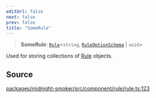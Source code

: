 ```yaml
---
editUrl: false
next: false
prev: false
title: "SomeRule"
---
```


> **SomeRule**: [`Rule`](/api/midnight-smoker/midnight-smoker/rule/classes/rule/)\<`string`, [`RuleOptionSchema`](/api/midnight-smoker/midnight-smoker/rule/type-aliases/ruleoptionschema/) \| `void`\>

Used for storing collections of [Rule](/api/midnight-smoker/midnight-smoker/rule/classes/rule/) objects.

## Source

[packages/midnight-smoker/src/component/rule/rule.ts:123](https://github.com/boneskull/midnight-smoker/blob/417858b/packages/midnight-smoker/src/component/rule/rule.ts#L123)
